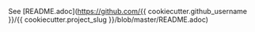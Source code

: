 See [README.adoc](https://github.com/{{ cookiecutter.github_username }}/{{ cookiecutter.project_slug }}/blob/master/README.adoc)
